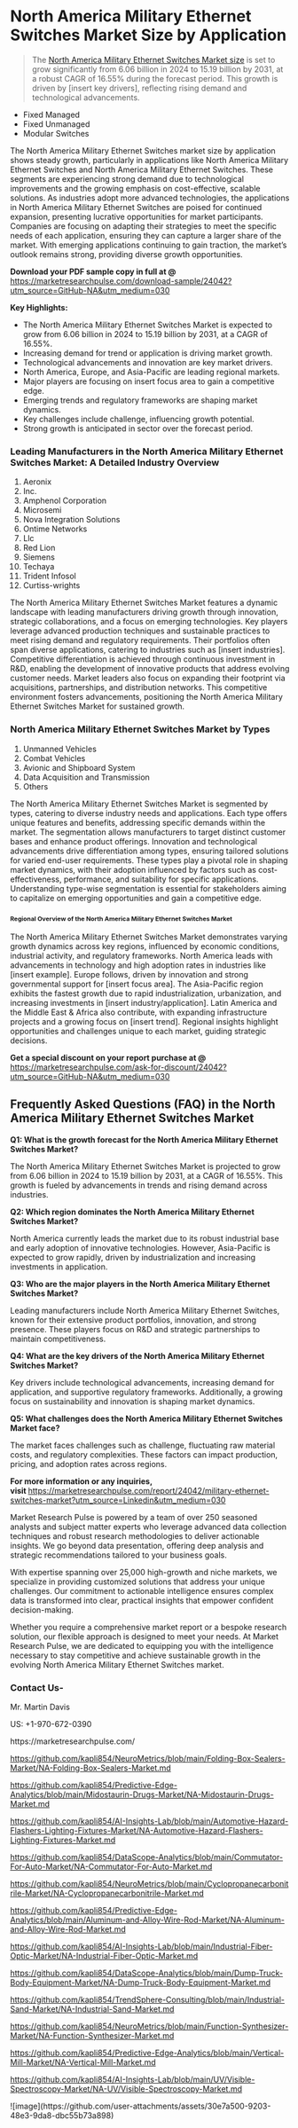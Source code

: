 <h1>North America Military Ethernet Switches Market&nbsp;Size by Application</h1><blockquote><p>The <a href="https://marketresearchpulse.com/download-sample/24042?utm_source=GitHub-NA&amp;utm_medium=030">North America Military Ethernet Switches Market size</a> is set to grow significantly from 6.06 billion in 2024 to 15.19 billion by 2031, at a robust CAGR of 16.55% during the forecast period. This growth is driven by [insert key drivers], reflecting rising demand and technological advancements.</p></blockquote><ul><li>Fixed Managed<li> Fixed Unmanaged<li> Modular Switches</li></ul><p>The North America Military Ethernet Switches market size by application shows steady growth, particularly in applications like North America Military Ethernet Switches and North America Military Ethernet Switches. These segments are experiencing strong demand due to technological improvements and the growing emphasis on cost-effective, scalable solutions. As industries adopt more advanced technologies, the applications in North America Military Ethernet Switches are poised for continued expansion, presenting lucrative opportunities for market participants. Companies are focusing on adapting their strategies to meet the specific needs of each application, ensuring they can capture a larger share of the market. With emerging applications continuing to gain traction, the market’s outlook remains strong, providing diverse growth opportunities.</p><p><strong>Download your PDF sample copy in full at @ </strong><a href="https://marketresearchpulse.com/download-sample/24042?utm_source=GitHub-NA&amp;utm_medium=030">https://marketresearchpulse.com/download-sample/24042?utm_source=GitHub-NA&amp;utm_medium=030</a></p><p><strong>Key Highlights: </strong></p><ul><li>The North America Military Ethernet Switches Market is expected to grow from 6.06 billion in 2024 to 15.19 billion by 2031, at a CAGR of 16.55%.</li><li>Increasing demand for trend or application is driving market growth.</li><li>Technological advancements and innovation are key market drivers.</li><li>North America, Europe, and Asia-Pacific are leading regional markets.</li><li>Major players are focusing on insert focus area to gain a competitive edge.</li><li>Emerging trends and regulatory frameworks are shaping market dynamics.</li><li>Key challenges include challenge, influencing growth potential.</li><li>Strong growth is anticipated in sector over the forecast period.</li></ul><h3>Leading Manufacturers in the North America Military Ethernet Switches Market: A Detailed Industry Overview</h3><ol><li>Aeronix</li><li>Inc.</li><li>Amphenol Corporation</li><li>Microsemi</li><li>Nova Integration Solutions</li><li>Ontime Networks</li><li>Llc</li><li>Red Lion</li><li>Siemens</li><li>Techaya</li><li>Trident Infosol</li><li>Curtiss-wrights</li></ol><div class="flex max-w-full flex-col flex-grow"><div class="min-h-8 text-message flex w-full flex-col items-end gap-2 whitespace-normal break-words [.text-message+&amp;]:mt-5" dir="auto" data-message-author-role="assistant" data-message-id="fd8432e4-4910-450d-b182-61b7bfb0a01f" data-message-model-slug="gpt-4o"><div class="flex w-full flex-col gap-1 empty:hidden first:pt-[3px]"><div class="markdown prose w-full break-words dark:prose-invert light"><p>The North America Military Ethernet Switches Market features a dynamic landscape with leading manufacturers driving growth through innovation, strategic collaborations, and a focus on emerging technologies. Key players leverage advanced production techniques and sustainable practices to meet rising demand and regulatory requirements. Their portfolios often span diverse applications, catering to industries such as [insert industries]. Competitive differentiation is achieved through continuous investment in R&amp;D, enabling the development of innovative products that address evolving customer needs. Market leaders also focus on expanding their footprint via acquisitions, partnerships, and distribution networks. This competitive environment fosters advancements, positioning the North America Military Ethernet Switches Market for sustained growth.</p></div></div></div></div><h3>North America Military Ethernet Switches Market by Types</h3><ol><li>Unmanned Vehicles<li> Combat Vehicles<li> Avionic and Shipboard System<li> Data Acquisition and Transmission<li> Others</li></ol><div class="flex max-w-full flex-col flex-grow"><div class="min-h-8 text-message flex w-full flex-col items-end gap-2 whitespace-normal break-words [.text-message+&amp;]:mt-5" dir="auto" data-message-author-role="assistant" data-message-id="084470be-0bb7-4664-bddf-5156b4f41249" data-message-model-slug="gpt-4o-mini"><div class="flex w-full flex-col gap-1 empty:hidden first:pt-[3px]"><div class="markdown prose w-full break-words dark:prose-invert light"><p>The North America Military Ethernet Switches Market is segmented by types, catering to diverse industry needs and applications. Each type offers unique features and benefits, addressing specific demands within the market. The segmentation allows manufacturers to target distinct customer bases and enhance product offerings. Innovation and technological advancements drive differentiation among types, ensuring tailored solutions for varied end-user requirements. These types play a pivotal role in shaping market dynamics, with their adoption influenced by factors such as cost-effectiveness, performance, and suitability for specific applications. Understanding type-wise segmentation is essential for stakeholders aiming to capitalize on emerging opportunities and gain a competitive edge.</p></div></div></div></div><h3><span style="font-size: 11px;">Regional Overview of the North America Military Ethernet Switches Market</span></h3><div class="flex max-w-full flex-col flex-grow"><div class="min-h-8 text-message flex w-full flex-col items-end gap-2 whitespace-normal break-words [.text-message+&amp;]:mt-5" dir="auto" data-message-author-role="assistant" data-message-id="e9038762-ce64-4e30-91c9-9bd413514231" data-message-model-slug="gpt-4o-mini"><div class="flex w-full flex-col gap-1 empty:hidden first:pt-[3px]"><div class="markdown prose w-full break-words dark:prose-invert light"><p>The North America Military Ethernet Switches Market demonstrates varying growth dynamics across key regions, influenced by economic conditions, industrial activity, and regulatory frameworks. North America leads with advancements in technology and high adoption rates in industries like [insert example]. Europe follows, driven by innovation and strong governmental support for [insert focus area]. The Asia-Pacific region exhibits the fastest growth due to rapid industrialization, urbanization, and increasing investments in [insert industry/application]. Latin America and the Middle East &amp; Africa also contribute, with expanding infrastructure projects and a growing focus on [insert trend]. Regional insights highlight opportunities and challenges unique to each market, guiding strategic decisions.</p></div></div></div></div><p><strong>Get a special discount on your report purchase at @ </strong><a href="https://marketresearchpulse.com/ask-for-discount/24042?utm_source=GitHub-NA&amp;utm_medium=030">https://marketresearchpulse.com/ask-for-discount/24042?utm_source=GitHub-NA&amp;utm_medium=030</a></p><h2>Frequently Asked Questions (FAQ) in the North America Military Ethernet Switches Market</h2><p><strong>Q1: What is the growth forecast for the North America Military Ethernet Switches Market?</strong></p><p>The North America Military Ethernet Switches Market is projected to grow from 6.06 billion in 2024 to 15.19 billion by 2031, at a CAGR of 16.55%. This growth is fueled by advancements in trends and rising demand across industries.</p><p><strong>Q2: Which region dominates the North America Military Ethernet Switches Market?</strong></p><p>North America currently leads the market due to its robust industrial base and early adoption of innovative technologies. However, Asia-Pacific is expected to grow rapidly, driven by industrialization and increasing investments in application.</p><p><strong>Q3: Who are the major players in the North America Military Ethernet Switches Market?</strong></p><p>Leading manufacturers include North America Military Ethernet Switches, known for their extensive product portfolios, innovation, and strong presence. These players focus on R&amp;D and strategic partnerships to maintain competitiveness.</p><p><strong>Q4: What are the key drivers of the North America Military Ethernet Switches Market?</strong></p><p>Key drivers include technological advancements, increasing demand for application, and supportive regulatory frameworks. Additionally, a growing focus on sustainability and innovation is shaping market dynamics.</p><p><strong>Q5: What challenges does the North America Military Ethernet Switches Market face?</strong></p><p>The market faces challenges such as challenge, fluctuating raw material costs, and regulatory complexities. These factors can impact production, pricing, and adoption rates across regions.</p><p><strong>For more information or any inquiries, visit&nbsp;</strong><a href="https://marketresearchpulse.com/report/24042/military-ethernet-switches-market?utm_source=Linkedin&utm_medium=030">https://marketresearchpulse.com/report/24042/military-ethernet-switches-market?utm_source=Linkedin&utm_medium=030</a></p><p>Market Research Pulse is powered by a team of over 250 seasoned analysts and subject matter experts who leverage advanced data collection techniques and robust research methodologies to deliver actionable insights. We go beyond data presentation, offering deep analysis and strategic recommendations tailored to your business goals.</p><p>With expertise spanning over 25,000 high-growth and niche markets, we specialize in providing customized solutions that address your unique challenges. Our commitment to actionable intelligence ensures complex data is transformed into clear, practical insights that empower confident decision-making.</p><p>Whether you require a comprehensive market report or a bespoke research solution, our flexible approach is designed to meet your needs. At Market Research Pulse, we are dedicated to equipping you with the intelligence necessary to stay competitive and achieve sustainable growth in the evolving North America Military Ethernet Switches market.</p><h3><strong>Contact Us-</strong></h3><p>Mr. Martin Davis</p><p>US: +1-970-672-0390</p><p>https://marketresearchpulse.com/</p><p><a href="https://github.com/kapli854/NeuroMetrics/blob/main/Folding-Box-Sealers-Market/NA-Folding-Box-Sealers-Market.md">https://github.com/kapli854/NeuroMetrics/blob/main/Folding-Box-Sealers-Market/NA-Folding-Box-Sealers-Market.md</a></p><p><a href="https://github.com/kapli854/Predictive-Edge-Analytics/blob/main/Midostaurin-Drugs-Market/NA-Midostaurin-Drugs-Market.md">https://github.com/kapli854/Predictive-Edge-Analytics/blob/main/Midostaurin-Drugs-Market/NA-Midostaurin-Drugs-Market.md</a></p><p><a href="https://github.com/kapli854/AI-Insights-Lab/blob/main/Automotive-Hazard-Flashers-Lighting-Fixtures-Market/NA-Automotive-Hazard-Flashers-Lighting-Fixtures-Market.md">https://github.com/kapli854/AI-Insights-Lab/blob/main/Automotive-Hazard-Flashers-Lighting-Fixtures-Market/NA-Automotive-Hazard-Flashers-Lighting-Fixtures-Market.md</a></p><p><a href="https://github.com/kapli854/DataScope-Analytics/blob/main/Commutator-For-Auto-Market/NA-Commutator-For-Auto-Market.md">https://github.com/kapli854/DataScope-Analytics/blob/main/Commutator-For-Auto-Market/NA-Commutator-For-Auto-Market.md</a></p><p><a href="https://github.com/kapli854/NeuroMetrics/blob/main/Cyclopropanecarbonitrile-Market/NA-Cyclopropanecarbonitrile-Market.md">https://github.com/kapli854/NeuroMetrics/blob/main/Cyclopropanecarbonitrile-Market/NA-Cyclopropanecarbonitrile-Market.md</a></p><p><a href="https://github.com/kapli854/Predictive-Edge-Analytics/blob/main/Aluminum-and-Alloy-Wire-Rod-Market/NA-Aluminum-and-Alloy-Wire-Rod-Market.md">https://github.com/kapli854/Predictive-Edge-Analytics/blob/main/Aluminum-and-Alloy-Wire-Rod-Market/NA-Aluminum-and-Alloy-Wire-Rod-Market.md</a></p><p><a href="https://github.com/kapli854/AI-Insights-Lab/blob/main/Industrial-Fiber-Optic-Market/NA-Industrial-Fiber-Optic-Market.md">https://github.com/kapli854/AI-Insights-Lab/blob/main/Industrial-Fiber-Optic-Market/NA-Industrial-Fiber-Optic-Market.md</a></p><p><a href="https://github.com/kapli854/DataScope-Analytics/blob/main/Dump-Truck-Body-Equipment-Market/NA-Dump-Truck-Body-Equipment-Market.md">https://github.com/kapli854/DataScope-Analytics/blob/main/Dump-Truck-Body-Equipment-Market/NA-Dump-Truck-Body-Equipment-Market.md</a></p><p><a href="https://github.com/kapli854/TrendSphere-Consulting/blob/main/Industrial-Sand-Market/NA-Industrial-Sand-Market.md">https://github.com/kapli854/TrendSphere-Consulting/blob/main/Industrial-Sand-Market/NA-Industrial-Sand-Market.md</a></p><p><a href="https://github.com/kapli854/NeuroMetrics/blob/main/Function-Synthesizer-Market/NA-Function-Synthesizer-Market.md">https://github.com/kapli854/NeuroMetrics/blob/main/Function-Synthesizer-Market/NA-Function-Synthesizer-Market.md</a></p><p><a href="https://github.com/kapli854/Predictive-Edge-Analytics/blob/main/Vertical-Mill-Market/NA-Vertical-Mill-Market.md">https://github.com/kapli854/Predictive-Edge-Analytics/blob/main/Vertical-Mill-Market/NA-Vertical-Mill-Market.md</a></p><p><a href="https://github.com/kapli854/AI-Insights-Lab/blob/main/UV/Visible-Spectroscopy-Market/NA-UV/Visible-Spectroscopy-Market.md">https://github.com/kapli854/AI-Insights-Lab/blob/main/UV/Visible-Spectroscopy-Market/NA-UV/Visible-Spectroscopy-Market.md</a></p>
![image](https://github.com/user-attachments/assets/30e7a500-9203-48e3-9da8-dbc55b73a898)
